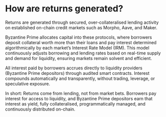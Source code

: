 # How are returns generated?

Returns are generated through secured, over-collateralised lending activity on established on-chain credit markets such as Morpho, Aave, and Maker.

Byzantine Prime allocates capital into these protocols, where borrowers deposit collateral worth more than their loans and pay interest determined algorithmically by each market’s Interest Rate Model (IRM). This model continuously adjusts borrowing and lending rates based on real-time supply and demand for liquidity, ensuring markets remain solvent and efficient.

All interest paid by borrowers accrues directly to liquidity providers (Byzantine Prime depositors) through audited smart contracts. Interest compounds automatically and transparently, without trading, leverage, or speculative exposure.

In short: Returns come from lending, not from market bets. Borrowers pay interest for access to liquidity, and Byzantine Prime depositors earn that interest as yield, fully collateralised, programmatically managed, and continuously distributed on-chain.
